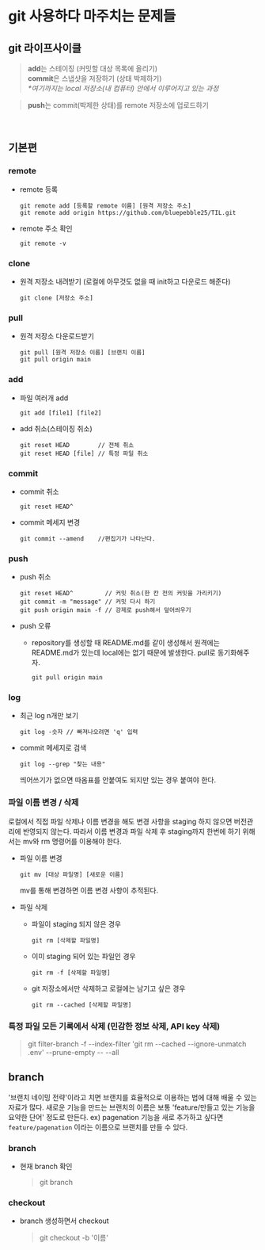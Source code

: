 # git 사용하다 마주치는 문제들

## git 라이프사이클

> **add**는 스테이징 (커밋할 대상 목록에 올리기)  
> **commit**은 스냅샷을 저장하기 (상태 박제하기)  
> _\*여기까지는 local 저장소(내 컴퓨터) 안에서 이루어지고 있는 과정_

> **push**는 commit(박제한 상태)를 remote 저장소에 업로드하기

<br>

## 기본편

### remote

- remote 등록
  ```
  git remote add [등록할 remote 이름] [원격 저장소 주소]
  git remote add origin https://github.com/bluepebble25/TIL.git
  ```
- remote 주소 확인
  ```
  git remote -v
  ```

### clone

- 원격 저장소 내려받기 (로컬에 아무것도 없을 때 init하고 다운로드 해준다)
  ```
  git clone [저장소 주소]
  ```

### pull

- 원격 저장소 다운로드받기
  ```
  git pull [원격 저장소 이름] [브랜치 이름]
  git pull origin main
  ```

### add

- 파일 여러개 add
  ```
  git add [file1] [file2]
  ```
- add 취소(스테이징 취소)
  ```
  git reset HEAD        // 전체 취소
  git reset HEAD [file] // 특정 파일 취소
  ```

### commit

- commit 취소
  ```
  git reset HEAD^
  ```
- commit 메세지 변경
  ```
  git commit --amend    //편집기가 나타난다.
  ```

### push

- push 취소

  ```
  git reset HEAD^         // 커밋 취소(한 칸 전의 커밋을 가리키기)
  git commit -m "message" // 커밋 다시 하기
  git push origin main -f // 강제로 push해서 덮어씌우기
  ```

- push 오류
  - repository를 생성할 때 README.md를 같이 생성해서 원격에는 README.md가 있는데 local에는 없기 때문에 발생한다. pull로 동기화해주자.
    ```
    git pull origin main
    ```

### log

- 최근 log n개만 보기
  ```
  git log -숫자 // 빠져나오려면 'q' 입력
  ```
- commit 메세지로 검색
  ```
  git log --grep "찾는 내용"
  ```
  띄어쓰기가 없으면 따옴표를 안붙여도 되지만 있는 경우 붙여야 한다.

### 파일 이름 변경 / 삭제

로컬에서 직접 파일 삭제나 이름 변경을 해도 변경 사항을 staging 하지 않으면 버전관리에 반영되지 않는다. 따라서 이름 변경과 파일 삭제 후 staging까지 한번에 하기 위해서는 mv와 rm 명령어를 이용해야 한다.

- 파일 이름 변경

  ```
  git mv [대상 파일명] [새로운 이름]
  ```

  mv를 통해 변경하면 이름 변경 사항이 추적된다.

- 파일 삭제
  - 파일이 staging 되지 않은 경우
    ```
    git rm [삭제할 파일명]
    ```
  - 이미 staging 되어 있는 파일인 경우
    ```
    git rm -f [삭제할 파일명]
    ```
  - git 저장소에서만 삭제하고 로컬에는 남기고 싶은 경우
    ```
    git rm --cached [삭제할 파일명]
    ```

### 특정 파일 모든 기록에서 삭제 (민감한 정보 삭제, API key 삭제)

> git filter-branch -f --index-filter 'git rm --cached --ignore-unmatch .env' --prune-empty -- --all

## branch

'브랜치 네이밍 전략'이라고 치면 브랜치를 효율적으로 이용하는 법에 대해 배울 수 있는 자료가 많다.
새로운 기능을 만드는 브랜치의 이름은 보통 'feature/만들고 있는 기능을 요약한 단어' 정도로 만든다.
ex) pagenation 기능을 새로 추가하고 싶다면 `feature/pagenation` 이라는 이름으로 브랜치를 만들 수 있다.

### branch

- 현재 branch 확인
  > git branch

### checkout

- branch 생성하면서 checkout
  > git checkout -b '이름'
